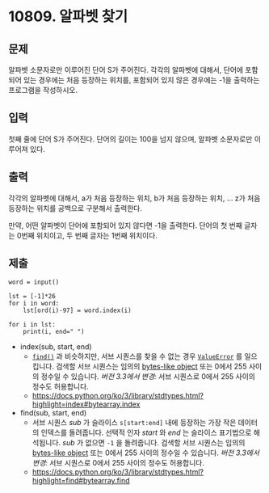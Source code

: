 # 10809. 알파벳 찾기

## 문제

알파벳 소문자로만 이루어진 단어 S가 주어진다. 각각의 알파벳에 대해서, 단어에 포함되어 있는 경우에는 처음 등장하는 위치를, 포함되어 있지 않은 경우에는 -1을 출력하는 프로그램을 작성하시오.

## 입력

첫째 줄에 단어 S가 주어진다. 단어의 길이는 100을 넘지 않으며, 알파벳 소문자로만 이루어져 있다.

## 출력

각각의 알파벳에 대해서, a가 처음 등장하는 위치, b가 처음 등장하는 위치, ... z가 처음 등장하는 위치를 공백으로 구분해서 출력한다.

만약, 어떤 알파벳이 단어에 포함되어 있지 않다면 -1을 출력한다. 단어의 첫 번째 글자는 0번째 위치이고, 두 번째 글자는 1번째 위치이다.

## 제출

```
word = input()

lst = [-1]*26
for i in word:
    lst[ord(i)-97] = word.index(i)

for i in lst:
    print(i, end=" ")
```



- index(sub, start, end)
  - [`find()`](https://docs.python.org/ko/3/library/stdtypes.html?highlight=index#bytes.find) 과 비슷하지만, 서브 시퀀스를 찾을 수 없는 경우 [`ValueError`](https://docs.python.org/ko/3/library/exceptions.html#ValueError) 를 일으킵니다. 검색할 서브 시퀀스는 임의의 [bytes-like object](https://docs.python.org/ko/3/glossary.html#term-bytes-like-object) 또는 0에서 255 사이의 정수일 수 있습니다. *버전 3.3에서 변경:* 서브 시퀀스로 0에서 255 사이의 정수도 허용합니다.
  - https://docs.python.org/ko/3/library/stdtypes.html?highlight=index#bytearray.index
- find(sub, start, end)
  - 서브 시퀀스 *sub* 가 슬라이스 `s[start:end]` 내에 등장하는 가장 작은 데이터의 인덱스를 돌려줍니다. 선택적 인자 *start* 와 *end* 는 슬라이스 표기법으로 해석됩니다. *sub* 가 없으면 `-1` 을 돌려줍니다. 검색할 서브 시퀀스는 임의의 [bytes-like object](https://docs.python.org/ko/3/glossary.html#term-bytes-like-object) 또는 0에서 255 사이의 정수일 수 있습니다. *버전 3.3에서 변경:* 서브 시퀀스로 0에서 255 사이의 정수도 허용합니다.
  - https://docs.python.org/ko/3/library/stdtypes.html?highlight=find#bytearray.find
